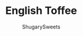 ---
layout: ../../layouts/MarkdownPostLayout.astro
title: English Toffee 
author: ShugarySweets
pubDate: 2018-11-12
description: "English Toffee is a classic holiday candy: buttery candy poured over almonds, topped with milk chocolate and walnuts. Make it in a brownie bite pan to get the cutest toffee bites – perfect for gifting!"
image_url: https://www.shugarysweets.com/wp-content/uploads/2013/06/toffee.jpg
tags: ["Candy","American"]
calories: 239
protein: 3
carbohydrates: 19
fats: 18
fiber: 1
ingredients: ["1/2 cup unsalted butter","1/2 cup margarine","1 cup granulated sugar","1/4 teaspoon kosher salt","1/2 teaspoon vanilla extract","12 ounce milk chocolate, melted","1 cup unblanched whole almonds","1 cup finely ground walnuts"]
serves: 24
time: "1 hour 20 minutes"
prepTime: "10 minutes"
instructions: ["On a foil lined baking dish (11x7)- or in a silicone brownie bite pan (with 24 bites)- arrange almonds in a single layer. Set aside.","In a heavy pan, combine butter, margarine, sugar, salt, and vanilla extract. Cook over medium-high heat with a wooden spoon until butter melts, stirring constantly. (REALLY STIRRING CONSTANTLY)! Bring mixture to a rolling boil. Continue boiling (AND STIRRING) an additional 5-7 minutes until candy turns the color of almonds (about 300 degrees). Pour over almonds. If using the brownie bite pan, I use a small metal scoop to get toffee into each bite, working quickly!","Cool completely.","When candy is cooled and set (about 2 hours), spread chocolate over top of toffee. Sprinkle generously with ground walnuts. If doing both sides, use only half of the chocolate and walnuts. Allow top to set before flipping over and doing bottom. When set, pop out of silicone pan and store in a airtight containers. OR cut into pieces. ENJOY!"]
nutrition: ["239 calories","19 grams carbohydrates","13 milligrams cholesterol","18 grams fat","1 grams fiber","3 grams protein","6 grams saturated fat","54 milligrams sodium","16 grams sugar","1 grams trans fat","11 grams unsaturated fat"]
---